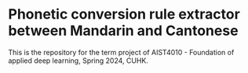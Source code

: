 # Phonetic conversion rule extractor between Mandarin and Cantonese

This is the repository for the term project of AIST4010 - Foundation of applied deep learning, Spring 2024, CUHK.
